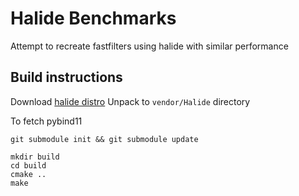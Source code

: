 # Halide Benchmarks
Attempt to recreate fastfilters using halide with similar performance

## Build instructions
Download [halide distro](https://github.com/halide/Halide/releases/download/v10.0.0/Halide-10.0.0-x86-64-linux-db901f7f7084025abc3cbb9d17b0f2d3f1745900.tar.gz)
Unpack to `vendor/Halide` directory

To fetch pybind11
```
git submodule init && git submodule update
```

```
mkdir build
cd build
cmake ..
make
```
